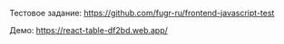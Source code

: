 Тестовое задание: https://github.com/fugr-ru/frontend-javascript-test

Демо: https://react-table-df2bd.web.app/